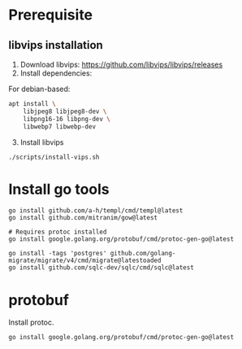 # Prerequisite

## libvips installation

1. Download libvips: https://github.com/libvips/libvips/releases
2. Install dependencies:

For debian-based:
```bash
apt install \
    libjpeg8 libjpeg8-dev \
    libpng16-16 libpng-dev \
    libwebp7 libwebp-dev
```
3. Install libvips
```
./scripts/install-vips.sh
```

# Install go tools

```
go install github.com/a-h/templ/cmd/templ@latest
go install github.com/mitranim/gow@latest

# Requires protoc installed
go install google.golang.org/protobuf/cmd/protoc-gen-go@latest

go install -tags 'postgres' github.com/golang-migrate/migrate/v4/cmd/migrate@latestoaded
go install github.com/sqlc-dev/sqlc/cmd/sqlc@latest

```

# protobuf

Install protoc.


```
go install google.golang.org/protobuf/cmd/protoc-gen-go@latest
```
